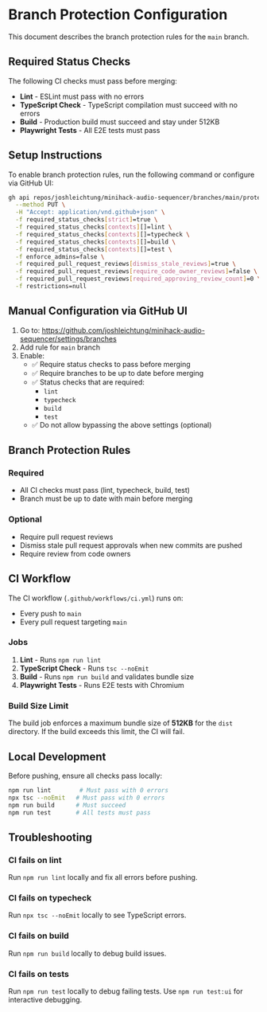 # Branch Protection Configuration

This document describes the branch protection rules for the `main` branch.

## Required Status Checks

The following CI checks must pass before merging:

- **Lint** - ESLint must pass with no errors
- **TypeScript Check** - TypeScript compilation must succeed with no errors
- **Build** - Production build must succeed and stay under 512KB
- **Playwright Tests** - All E2E tests must pass

## Setup Instructions

To enable branch protection rules, run the following command or configure via
GitHub UI:

```bash
gh api repos/joshleichtung/minihack-audio-sequencer/branches/main/protection \
  --method PUT \
  -H "Accept: application/vnd.github+json" \
  -f required_status_checks[strict]=true \
  -f required_status_checks[contexts][]=lint \
  -f required_status_checks[contexts][]=typecheck \
  -f required_status_checks[contexts][]=build \
  -f required_status_checks[contexts][]=test \
  -f enforce_admins=false \
  -f required_pull_request_reviews[dismiss_stale_reviews]=true \
  -f required_pull_request_reviews[require_code_owner_reviews]=false \
  -f required_pull_request_reviews[required_approving_review_count]=0 \
  -f restrictions=null
```

## Manual Configuration via GitHub UI

1. Go to:
   https://github.com/joshleichtung/minihack-audio-sequencer/settings/branches
2. Add rule for `main` branch
3. Enable:
   - ✅ Require status checks to pass before merging
   - ✅ Require branches to be up to date before merging
   - ✅ Status checks that are required:
     - `lint`
     - `typecheck`
     - `build`
     - `test`
   - ✅ Do not allow bypassing the above settings (optional)

## Branch Protection Rules

### Required

- All CI checks must pass (lint, typecheck, build, test)
- Branch must be up to date with main before merging

### Optional

- Require pull request reviews
- Dismiss stale pull request approvals when new commits are pushed
- Require review from code owners

## CI Workflow

The CI workflow (`.github/workflows/ci.yml`) runs on:

- Every push to `main`
- Every pull request targeting `main`

### Jobs

1. **Lint** - Runs `npm run lint`
2. **TypeScript Check** - Runs `tsc --noEmit`
3. **Build** - Runs `npm run build` and validates bundle size
4. **Playwright Tests** - Runs E2E tests with Chromium

### Build Size Limit

The build job enforces a maximum bundle size of **512KB** for the `dist`
directory. If the build exceeds this limit, the CI will fail.

## Local Development

Before pushing, ensure all checks pass locally:

```bash
npm run lint        # Must pass with 0 errors
npx tsc --noEmit   # Must pass with 0 errors
npm run build      # Must succeed
npm run test       # All tests must pass
```

## Troubleshooting

### CI fails on lint

Run `npm run lint` locally and fix all errors before pushing.

### CI fails on typecheck

Run `npx tsc --noEmit` locally to see TypeScript errors.

### CI fails on build

Run `npm run build` locally to debug build issues.

### CI fails on tests

Run `npm run test` locally to debug failing tests. Use `npm run test:ui` for
interactive debugging.
